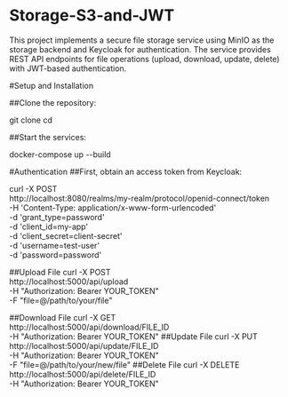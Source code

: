 # Storage-S3-and-JWT


This project implements a secure file storage service using MinIO as the storage backend and Keycloak for authentication. The service provides REST API endpoints for file operations (upload, download, update, delete) with JWT-based authentication.

#Setup and Installation

##Clone the repository:

git clone <repository-url>
cd <project-directory>

##Start the services:

docker-compose up --build

#Authentication
##First, obtain an access token from Keycloak:

curl -X POST \
  http://localhost:8080/realms/my-realm/protocol/openid-connect/token \
  -H 'Content-Type: application/x-www-form-urlencoded' \
  -d 'grant_type=password' \
  -d 'client_id=my-app' \
  -d 'client_secret=client-secret' \
  -d 'username=test-user' \
  -d 'password=password'

##Upload File
curl -X POST \
  http://localhost:5000/api/upload \
  -H "Authorization: Bearer YOUR_TOKEN" \
  -F "file=@/path/to/your/file"

##Download File
curl -X GET \
  http://localhost:5000/api/download/FILE_ID \
  -H "Authorization: Bearer YOUR_TOKEN"
##Update File
curl -X PUT \
  http://localhost:5000/api/update/FILE_ID \
  -H "Authorization: Bearer YOUR_TOKEN" \
  -F "file=@/path/to/your/new/file"
##Delete File
curl -X DELETE \
  http://localhost:5000/api/delete/FILE_ID \
  -H "Authorization: Bearer YOUR_TOKEN"
